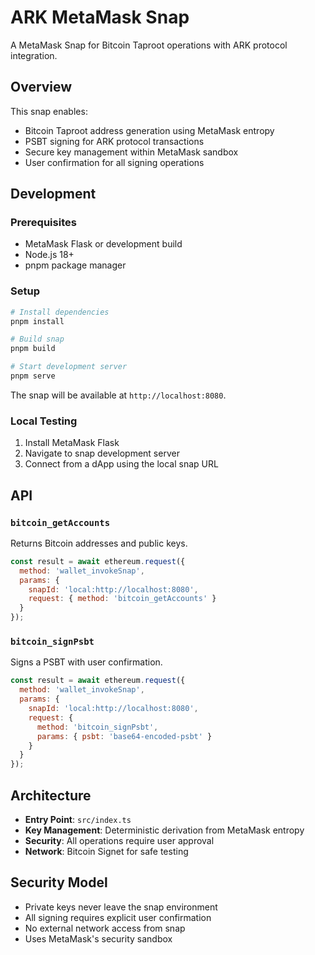 # ARK MetaMask Snap

A MetaMask Snap for Bitcoin Taproot operations with ARK protocol integration.

## Overview

This snap enables:

- Bitcoin Taproot address generation using MetaMask entropy
- PSBT signing for ARK protocol transactions
- Secure key management within MetaMask sandbox
- User confirmation for all signing operations

## Development

### Prerequisites

- MetaMask Flask or development build
- Node.js 18+
- pnpm package manager

### Setup

```bash
# Install dependencies
pnpm install

# Build snap
pnpm build

# Start development server
pnpm serve
```

The snap will be available at `http://localhost:8080`.

### Local Testing

1. Install MetaMask Flask
2. Navigate to snap development server
3. Connect from a dApp using the local snap URL

## API

### `bitcoin_getAccounts`

Returns Bitcoin addresses and public keys.

```javascript
const result = await ethereum.request({
  method: 'wallet_invokeSnap',
  params: {
    snapId: 'local:http://localhost:8080',
    request: { method: 'bitcoin_getAccounts' }
  }
});
```

### `bitcoin_signPsbt`

Signs a PSBT with user confirmation.

```javascript
const result = await ethereum.request({
  method: 'wallet_invokeSnap',
  params: {
    snapId: 'local:http://localhost:8080',
    request: {
      method: 'bitcoin_signPsbt',
      params: { psbt: 'base64-encoded-psbt' }
    }
  }
});
```

## Architecture

- **Entry Point**: `src/index.ts`
- **Key Management**: Deterministic derivation from MetaMask entropy
- **Security**: All operations require user approval
- **Network**: Bitcoin Signet for safe testing

## Security Model

- Private keys never leave the snap environment
- All signing requires explicit user confirmation
- No external network access from snap
- Uses MetaMask's security sandbox
